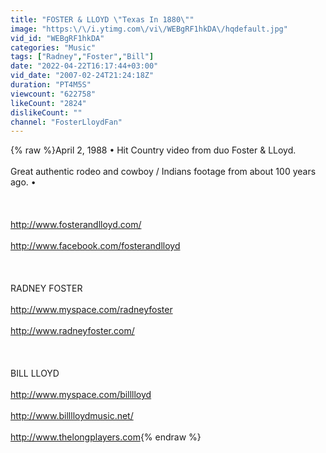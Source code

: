 ```yaml
---
title: "FOSTER & LLOYD \"Texas In 1880\""
image: "https:\/\/i.ytimg.com\/vi\/WEBgRF1hkDA\/hqdefault.jpg"
vid_id: "WEBgRF1hkDA"
categories: "Music"
tags: ["Radney","Foster","Bill"]
date: "2022-04-22T16:17:44+03:00"
vid_date: "2007-02-24T21:24:18Z"
duration: "PT4M5S"
viewcount: "622758"
likeCount: "2824"
dislikeCount: ""
channel: "FosterLloydFan"
---
```

{% raw %}April 2, 1988 • Hit Country video from duo Foster &amp; LLoyd.<br /><br />Great authentic rodeo and cowboy / Indians footage from about 100 years ago. • <br /><br /><br /><br /><a rel="nofollow" target="blank" href="http://www.fosterandlloyd.com/">http://www.fosterandlloyd.com/</a><br /><br /><a rel="nofollow" target="blank" href="http://www.facebook.com/fosterandlloyd">http://www.facebook.com/fosterandlloyd</a><br /><br /><br /><br />RADNEY FOSTER<br /><br /><a rel="nofollow" target="blank" href="http://www.myspace.com/radneyfoster">http://www.myspace.com/radneyfoster</a><br /><br /><a rel="nofollow" target="blank" href="http://www.radneyfoster.com/">http://www.radneyfoster.com/</a><br /><br /><br /><br />BILL LLOYD<br /><br /><a rel="nofollow" target="blank" href="http://www.myspace.com/billlloyd">http://www.myspace.com/billlloyd</a>  <br /><br /><a rel="nofollow" target="blank" href="http://www.billlloydmusic.net/">http://www.billlloydmusic.net/</a><br /><br /><a rel="nofollow" target="blank" href="http://www.thelongplayers.com">http://www.thelongplayers.com</a>{% endraw %}
